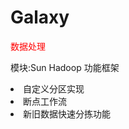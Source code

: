 # Galaxy
<font color=red>数据处理</font>
<p>模块:Sun Hadoop 功能框架</p>
<list>
  <li>自定义分区实现</li>
  <li>断点工作流</li>
  <li>新旧数据快速分拣功能</li>
</list>
